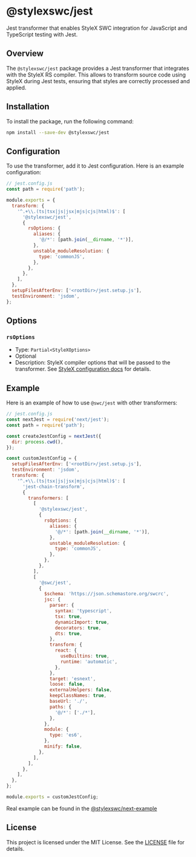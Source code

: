 # @stylexswc/jest

Jest transformer that enables StyleX SWC integration for JavaScript and
TypeScript testing with Jest.

## Overview

The `@stylexswc/jest` package provides a Jest transformer that integrates with
the StyleX RS compiler. This allows to transform source code using StyleX during
Jest tests, ensuring that styles are correctly processed and applied.

## Installation

To install the package, run the following command:

```bash
npm install --save-dev @stylexswc/jest
```

## Configuration

To use the transformer, add it to Jest configuration. Here is an example
configuration:

```javascript
// jest.config.js
const path = require('path');

module.exports = {
  transform: {
    '^.+\\.(ts|tsx|js|jsx|mjs|cjs|html)$': [
      '@stylexswc/jest',
      {
        rsOptions: {
          aliases: {
            '@/*': [path.join(__dirname, '*')],
          },
          unstable_moduleResolution: {
            type: 'commonJS',
          },
        },
      },
    ],
  },
  setupFilesAfterEnv: ['<rootDir>/jest.setup.js'],
  testEnvironment: 'jsdom',
};
```

## Options

### `rsOptions`

- Type: `Partial<StyleXOptions>`
- Optional
- Description: StyleX compiler options that will be passed to the transformer.
  See
  [StyleX configuration docs](https://stylexjs.com/docs/api/configuration/babel-plugin/)
  for details.

## Example

Here is an example of how to use `@swc/jest` with other transformers:

```javascript
// jest.config.js
const nextJest = require('next/jest');
const path = require('path');

const createJestConfig = nextJest({
  dir: process.cwd(),
});

const customJestConfig = {
  setupFilesAfterEnv: ['<rootDir>/jest.setup.js'],
  testEnvironment: 'jsdom',
  transform: {
    '^.+\\.(ts|tsx|js|jsx|mjs|cjs|html)$': [
      'jest-chain-transform',
      {
        transformers: [
          [
            '@stylexswc/jest',
            {
              rsOptions: {
                aliases: {
                  '@/*': [path.join(__dirname, '*')],
                },
                unstable_moduleResolution: {
                  type: 'commonJS',
                },
              },
            },
          ],
          [
            '@swc/jest',
            {
              $schema: 'https://json.schemastore.org/swcrc',
              jsc: {
                parser: {
                  syntax: 'typescript',
                  tsx: true,
                  dynamicImport: true,
                  decorators: true,
                  dts: true,
                },
                transform: {
                  react: {
                    useBuiltins: true,
                    runtime: 'automatic',
                  },
                },
                target: 'esnext',
                loose: false,
                externalHelpers: false,
                keepClassNames: true,
                baseUrl: './',
                paths: {
                  '@/*': ['./*'],
                },
              },
              module: {
                type: 'es6',
              },
              minify: false,
            },
          ],
        ],
      },
    ],
  },
};

module.exports = customJestConfig;
```

Real example can be found in the
[@stylexswc/next-example](../../apps/nextjs-example/jest.config.js)

## License

This project is licensed under the MIT License. See the [LICENSE](../../LICENSE)
file for details.
